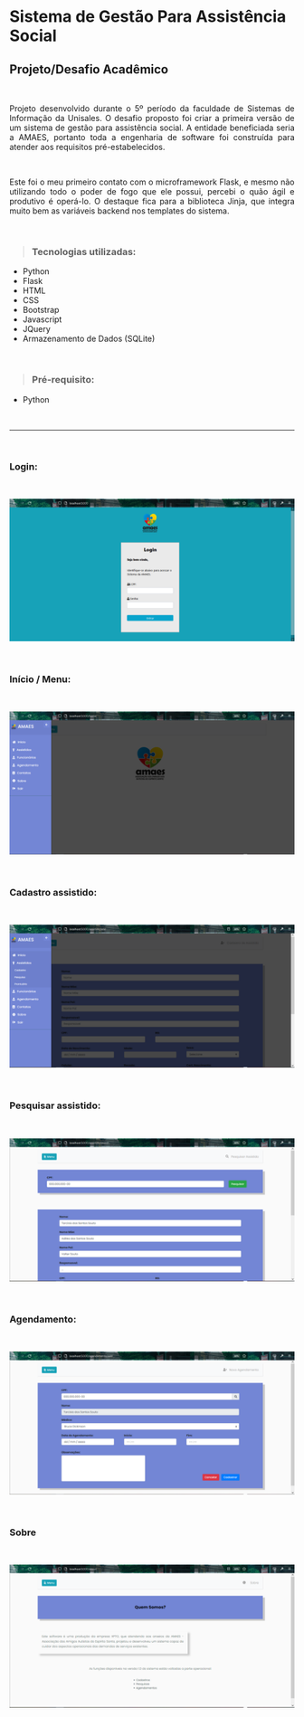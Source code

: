 # Sistema de Gestão Para Assistência Social

## Projeto/Desafio Acadêmico
<br>

<div align="justify">
<p>Projeto desenvolvido durante o 5º período da faculdade de Sistemas de Informação da Unisales. O desafio proposto foi criar a primeira versão de um sistema de gestão para assistência social. A entidade beneficiada seria a AMAES, portanto toda a engenharia de software foi construída para atender aos requisitos pré-estabelecidos.
</p>
<br>

<p>Este foi o meu primeiro contato com o microframework Flask, e mesmo não utilizando todo o poder de fogo que ele possui, percebi o quão ágil e produtivo é operá-lo. O destaque fica para a biblioteca Jinja, que integra muito bem as variáveis backend nos templates do sistema.
</p>
</div>
<br>

><h3>Tecnologias utilizadas:</h3>
<ul>
    <li>Python</li>
    <li>Flask</li>
    <li>HTML</li>
    <li>CSS</li>
    <li>Bootstrap</li>
    <li>Javascript</li>
    <li>JQuery</li>
    <li>Armazenamento de Dados (SQLite)</li>
</ul>
<br>

><h3>Pré-requisito:</h3>
<ul>
    <li>Python</li>
</ul>

<br>
<hr>

<br>

<h3>Login:</h3><br>

![Screenshot](https://github.com/Tarcisio-Souto/sistema_assistencia_social_flask/blob/main/capturas/login.PNG)

<br>

<h3>Início / Menu:</h3><br>

![Screenshot](https://github.com/Tarcisio-Souto/sistema_assistencia_social_flask/blob/main/capturas/inicio_menu.PNG)

<br>

<h3>Cadastro assistido:</h3><br>

![Screenshot](https://github.com/Tarcisio-Souto/sistema_assistencia_social_flask/blob/main/capturas/cadastrar_assistido.png)

<br>

<h3>Pesquisar assistido:</h3><br>

![Screenshot](https://github.com/Tarcisio-Souto/sistema_assistencia_social_flask/blob/main/capturas/pesquisar_assistido.png)

<br>

<h3>Agendamento:</h3><br>

![Screenshot](https://github.com/Tarcisio-Souto/sistema_assistencia_social_flask/blob/main/capturas/agendamento.png)

<br>

<h3>Sobre</h3><br>

![Screenshot](https://github.com/Tarcisio-Souto/sistema_assistencia_social_flask/blob/main/capturas/sobre.png)

<br>
